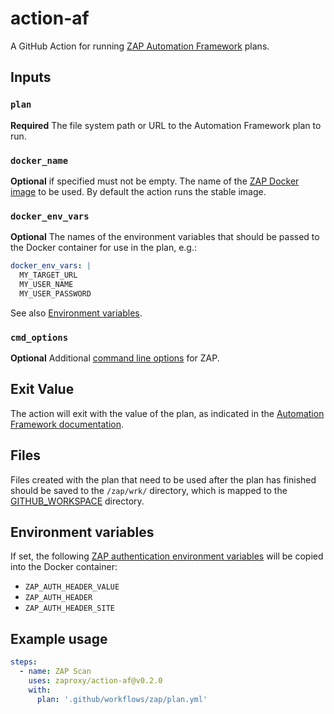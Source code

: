 # action-af
A GitHub Action for running [ZAP Automation Framework](https://www.zaproxy.org/docs/automate/automation-framework/) plans.

## Inputs

### `plan`

**Required** The file system path or URL to the Automation Framework plan to run.

### `docker_name`

**Optional** if specified must not be empty. The name of the [ZAP Docker image](https://www.zaproxy.org/docs/docker/about/#install-instructions) to be used. By default the action runs the stable image.

### `docker_env_vars`

**Optional** The names of the environment variables that should be passed to the Docker container for use in the plan, e.g.:
```yaml
docker_env_vars: |
  MY_TARGET_URL
  MY_USER_NAME
  MY_USER_PASSWORD
```
See also [Environment variables](#environment-variables).

### `cmd_options`

**Optional** Additional [command line options](https://www.zaproxy.org/docs/desktop/cmdline/) for ZAP.

## Exit Value

The action will exit with the value of the plan, as indicated in the [Automation Framework documentation](https://www.zaproxy.org/docs/automate/automation-framework/#exit-value).

## Files

Files created with the plan that need to be used after the plan has finished should be saved to the `/zap/wrk/` directory, which is mapped to the [GITHUB_WORKSPACE](https://docs.github.com/en/actions/learn-github-actions/variables) directory.

## Environment variables

If set, the following [ZAP authentication environment variables](https://www.zaproxy.org/docs/authentication/handling-auth-yourself/#authentication-env-vars)
will be copied into the Docker container:

- `ZAP_AUTH_HEADER_VALUE`
- `ZAP_AUTH_HEADER`
- `ZAP_AUTH_HEADER_SITE`

## Example usage

```yaml
steps:
  - name: ZAP Scan
    uses: zaproxy/action-af@v0.2.0
    with:
      plan: '.github/workflows/zap/plan.yml'
```
